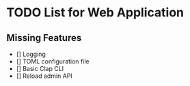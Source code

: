 # TODO List for Web Application

## Missing Features
- [] Logging
- [] TOML configuration file
- [] Basic Clap CLI
- [] Reload admin API
